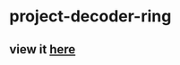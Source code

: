# project-decoder-ring

## view it [here](https://matthewgoicochea.github.io/project-decoder-ring/)
